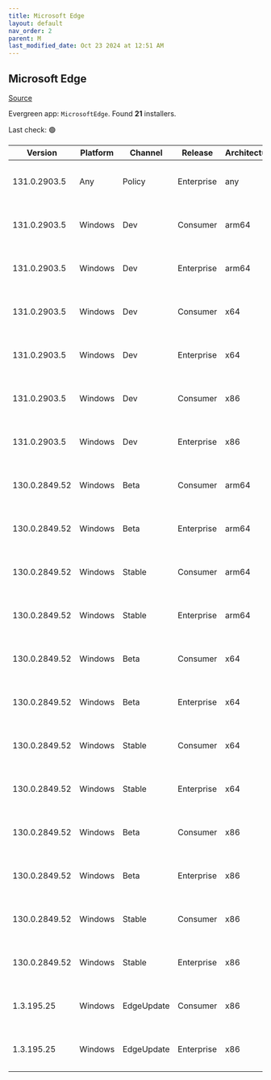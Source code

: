 ```yaml
---
title: Microsoft Edge
layout: default
nav_order: 2
parent: M
last_modified_date: Oct 23 2024 at 12:51 AM
---
```


## Microsoft Edge

[Source](https://www.microsoft.com/edge)

Evergreen app: `MicrosoftEdge`. Found **21** installers.

Last check: 🟢

| Version       | Platform | Channel    | Release    | Architecture | Hash                                                             | URI                                                                                                                                                                                                                                                                                                                      |
| ------------- | -------- | ---------- | ---------- | ------------ | ---------------------------------------------------------------- | ------------------------------------------------------------------------------------------------------------------------------------------------------------------------------------------------------------------------------------------------------------------------------------------------------------------------ |
| 131.0.2903.5  | Any      | Policy     | Enterprise | any          | A92D43F6D01A5C23D8AE3BB80E91495897CF69DBA62D72B6FA74056A071768AA | [https://msedge.sf.dl.delivery.mp.microsoft.com/filestreamingservice/files/8bc041df-d1b4-4064-b906-5e9046a82f66/MicrosoftEdgePolicyTemplates.cab](https://msedge.sf.dl.delivery.mp.microsoft.com/filestreamingservice/files/8bc041df-d1b4-4064-b906-5e9046a82f66/MicrosoftEdgePolicyTemplates.cab)                       |
| 131.0.2903.5  | Windows  | Dev        | Consumer   | arm64        | 7250FA0948602A6DAFA15953E743DC33CFC73B13B0C2220358A8B031D5CDCFDE | [https://msedge.sf.dl.delivery.mp.microsoft.com/filestreamingservice/files/3c0cb00e-c52b-4925-9aff-7afe99d71d24/MicrosoftEdgeDevEnterpriseARM64.msi](https://msedge.sf.dl.delivery.mp.microsoft.com/filestreamingservice/files/3c0cb00e-c52b-4925-9aff-7afe99d71d24/MicrosoftEdgeDevEnterpriseARM64.msi)                 |
| 131.0.2903.5  | Windows  | Dev        | Enterprise | arm64        | 7250FA0948602A6DAFA15953E743DC33CFC73B13B0C2220358A8B031D5CDCFDE | [https://msedge.sf.dl.delivery.mp.microsoft.com/filestreamingservice/files/3c0cb00e-c52b-4925-9aff-7afe99d71d24/MicrosoftEdgeDevEnterpriseARM64.msi](https://msedge.sf.dl.delivery.mp.microsoft.com/filestreamingservice/files/3c0cb00e-c52b-4925-9aff-7afe99d71d24/MicrosoftEdgeDevEnterpriseARM64.msi)                 |
| 131.0.2903.5  | Windows  | Dev        | Consumer   | x64          | 26D4344AC684D0472A9FA1B5DE2F49B3B590446DDDD8AF6D3108D5FE7C1B299A | [https://msedge.sf.dl.delivery.mp.microsoft.com/filestreamingservice/files/db0ff38f-9035-4feb-a876-0ff6ff3cac77/MicrosoftEdgeDevEnterpriseX64.msi](https://msedge.sf.dl.delivery.mp.microsoft.com/filestreamingservice/files/db0ff38f-9035-4feb-a876-0ff6ff3cac77/MicrosoftEdgeDevEnterpriseX64.msi)                     |
| 131.0.2903.5  | Windows  | Dev        | Enterprise | x64          | 26D4344AC684D0472A9FA1B5DE2F49B3B590446DDDD8AF6D3108D5FE7C1B299A | [https://msedge.sf.dl.delivery.mp.microsoft.com/filestreamingservice/files/db0ff38f-9035-4feb-a876-0ff6ff3cac77/MicrosoftEdgeDevEnterpriseX64.msi](https://msedge.sf.dl.delivery.mp.microsoft.com/filestreamingservice/files/db0ff38f-9035-4feb-a876-0ff6ff3cac77/MicrosoftEdgeDevEnterpriseX64.msi)                     |
| 131.0.2903.5  | Windows  | Dev        | Consumer   | x86          | 2EFD8258B29D745AA3D643A1460E77B6B84FC9696E984E5380A5E673D45477CA | [https://msedge.sf.dl.delivery.mp.microsoft.com/filestreamingservice/files/fe830e3e-86b9-4f8a-9ead-81b961f893eb/MicrosoftEdgeDevEnterpriseX86.msi](https://msedge.sf.dl.delivery.mp.microsoft.com/filestreamingservice/files/fe830e3e-86b9-4f8a-9ead-81b961f893eb/MicrosoftEdgeDevEnterpriseX86.msi)                     |
| 131.0.2903.5  | Windows  | Dev        | Enterprise | x86          | 2EFD8258B29D745AA3D643A1460E77B6B84FC9696E984E5380A5E673D45477CA | [https://msedge.sf.dl.delivery.mp.microsoft.com/filestreamingservice/files/fe830e3e-86b9-4f8a-9ead-81b961f893eb/MicrosoftEdgeDevEnterpriseX86.msi](https://msedge.sf.dl.delivery.mp.microsoft.com/filestreamingservice/files/fe830e3e-86b9-4f8a-9ead-81b961f893eb/MicrosoftEdgeDevEnterpriseX86.msi)                     |
| 130.0.2849.52 | Windows  | Beta       | Consumer   | arm64        | BA1DA8A082B3C7D80676ADD4F78E0F22EB8BDDA9FE4AB0FC5138150A5651C6DA | [https://msedge.sf.dl.delivery.mp.microsoft.com/filestreamingservice/files/e51843a6-cd1a-48ed-b353-39dfada5d172/MicrosoftEdgeBetaEnterpriseARM64.msi](https://msedge.sf.dl.delivery.mp.microsoft.com/filestreamingservice/files/e51843a6-cd1a-48ed-b353-39dfada5d172/MicrosoftEdgeBetaEnterpriseARM64.msi)               |
| 130.0.2849.52 | Windows  | Beta       | Enterprise | arm64        | BA1DA8A082B3C7D80676ADD4F78E0F22EB8BDDA9FE4AB0FC5138150A5651C6DA | [https://msedge.sf.dl.delivery.mp.microsoft.com/filestreamingservice/files/e51843a6-cd1a-48ed-b353-39dfada5d172/MicrosoftEdgeBetaEnterpriseARM64.msi](https://msedge.sf.dl.delivery.mp.microsoft.com/filestreamingservice/files/e51843a6-cd1a-48ed-b353-39dfada5d172/MicrosoftEdgeBetaEnterpriseARM64.msi)               |
| 130.0.2849.52 | Windows  | Stable     | Consumer   | arm64        | 591AEA8D2AE80ED0DB5CAE1816D066BCA188ABE1B47C0A465EC8D636A9825193 | [https://msedge.sf.dl.delivery.mp.microsoft.com/filestreamingservice/files/9aa01167-efd9-4c47-bed0-09526229d9bc/MicrosoftEdgeEnterpriseARM64.msi](https://msedge.sf.dl.delivery.mp.microsoft.com/filestreamingservice/files/9aa01167-efd9-4c47-bed0-09526229d9bc/MicrosoftEdgeEnterpriseARM64.msi)                       |
| 130.0.2849.52 | Windows  | Stable     | Enterprise | arm64        | 591AEA8D2AE80ED0DB5CAE1816D066BCA188ABE1B47C0A465EC8D636A9825193 | [https://msedge.sf.dl.delivery.mp.microsoft.com/filestreamingservice/files/9aa01167-efd9-4c47-bed0-09526229d9bc/MicrosoftEdgeEnterpriseARM64.msi](https://msedge.sf.dl.delivery.mp.microsoft.com/filestreamingservice/files/9aa01167-efd9-4c47-bed0-09526229d9bc/MicrosoftEdgeEnterpriseARM64.msi)                       |
| 130.0.2849.52 | Windows  | Beta       | Consumer   | x64          | B7862A76656CD9B11F0F9C56EBBE8FCC9D8F8398E3D7A6F7B43710120FD1BE37 | [https://msedge.sf.dl.delivery.mp.microsoft.com/filestreamingservice/files/271c27b8-c111-43c1-93fa-360672097205/MicrosoftEdgeBetaEnterpriseX64.msi](https://msedge.sf.dl.delivery.mp.microsoft.com/filestreamingservice/files/271c27b8-c111-43c1-93fa-360672097205/MicrosoftEdgeBetaEnterpriseX64.msi)                   |
| 130.0.2849.52 | Windows  | Beta       | Enterprise | x64          | B7862A76656CD9B11F0F9C56EBBE8FCC9D8F8398E3D7A6F7B43710120FD1BE37 | [https://msedge.sf.dl.delivery.mp.microsoft.com/filestreamingservice/files/271c27b8-c111-43c1-93fa-360672097205/MicrosoftEdgeBetaEnterpriseX64.msi](https://msedge.sf.dl.delivery.mp.microsoft.com/filestreamingservice/files/271c27b8-c111-43c1-93fa-360672097205/MicrosoftEdgeBetaEnterpriseX64.msi)                   |
| 130.0.2849.52 | Windows  | Stable     | Consumer   | x64          | 4168A1FD995636B7A0B4CD2236249A9AE5C15026178F8FD42DAC051249321190 | [https://msedge.sf.dl.delivery.mp.microsoft.com/filestreamingservice/files/4d4eb722-dbb0-4b84-931d-244d8a29691d/MicrosoftEdgeEnterpriseX64.msi](https://msedge.sf.dl.delivery.mp.microsoft.com/filestreamingservice/files/4d4eb722-dbb0-4b84-931d-244d8a29691d/MicrosoftEdgeEnterpriseX64.msi)                           |
| 130.0.2849.52 | Windows  | Stable     | Enterprise | x64          | 4168A1FD995636B7A0B4CD2236249A9AE5C15026178F8FD42DAC051249321190 | [https://msedge.sf.dl.delivery.mp.microsoft.com/filestreamingservice/files/4d4eb722-dbb0-4b84-931d-244d8a29691d/MicrosoftEdgeEnterpriseX64.msi](https://msedge.sf.dl.delivery.mp.microsoft.com/filestreamingservice/files/4d4eb722-dbb0-4b84-931d-244d8a29691d/MicrosoftEdgeEnterpriseX64.msi)                           |
| 130.0.2849.52 | Windows  | Beta       | Consumer   | x86          | 7AFFA54D27094484947E792A45AE85825448E58A64DF1D57F8F52F4540474712 | [https://msedge.sf.dl.delivery.mp.microsoft.com/filestreamingservice/files/8d6ab79d-ddc3-4e95-ad2c-96c4b9f9231f/MicrosoftEdgeBetaEnterpriseX86.msi](https://msedge.sf.dl.delivery.mp.microsoft.com/filestreamingservice/files/8d6ab79d-ddc3-4e95-ad2c-96c4b9f9231f/MicrosoftEdgeBetaEnterpriseX86.msi)                   |
| 130.0.2849.52 | Windows  | Beta       | Enterprise | x86          | 7AFFA54D27094484947E792A45AE85825448E58A64DF1D57F8F52F4540474712 | [https://msedge.sf.dl.delivery.mp.microsoft.com/filestreamingservice/files/8d6ab79d-ddc3-4e95-ad2c-96c4b9f9231f/MicrosoftEdgeBetaEnterpriseX86.msi](https://msedge.sf.dl.delivery.mp.microsoft.com/filestreamingservice/files/8d6ab79d-ddc3-4e95-ad2c-96c4b9f9231f/MicrosoftEdgeBetaEnterpriseX86.msi)                   |
| 130.0.2849.52 | Windows  | Stable     | Consumer   | x86          | B465906BD9B8AAB1C80CD91A4F2F3A96C84FB51AF32F0C18D843BDDA718E6B59 | [https://msedge.sf.dl.delivery.mp.microsoft.com/filestreamingservice/files/895463b4-8e39-4fea-b807-07cbc275201a/MicrosoftEdgeEnterpriseX86.msi](https://msedge.sf.dl.delivery.mp.microsoft.com/filestreamingservice/files/895463b4-8e39-4fea-b807-07cbc275201a/MicrosoftEdgeEnterpriseX86.msi)                           |
| 130.0.2849.52 | Windows  | Stable     | Enterprise | x86          | B465906BD9B8AAB1C80CD91A4F2F3A96C84FB51AF32F0C18D843BDDA718E6B59 | [https://msedge.sf.dl.delivery.mp.microsoft.com/filestreamingservice/files/895463b4-8e39-4fea-b807-07cbc275201a/MicrosoftEdgeEnterpriseX86.msi](https://msedge.sf.dl.delivery.mp.microsoft.com/filestreamingservice/files/895463b4-8e39-4fea-b807-07cbc275201a/MicrosoftEdgeEnterpriseX86.msi)                           |
| 1.3.195.25    | Windows  | EdgeUpdate | Consumer   | x86          | EEE99F71BF20C98B3EB770C463C4E9F6959EA607EC0857E37D5852FC637516B3 | [https://msedge.sf.dl.delivery.mp.microsoft.com/filestreamingservice/files/fb83113f-2174-4276-b2b4-72671acf8bff/MicrosoftEdgeUpdateSetup_X86_1.3.195.25.exe](https://msedge.sf.dl.delivery.mp.microsoft.com/filestreamingservice/files/fb83113f-2174-4276-b2b4-72671acf8bff/MicrosoftEdgeUpdateSetup_X86_1.3.195.25.exe) |
| 1.3.195.25    | Windows  | EdgeUpdate | Enterprise | x86          | EEE99F71BF20C98B3EB770C463C4E9F6959EA607EC0857E37D5852FC637516B3 | [https://msedge.sf.dl.delivery.mp.microsoft.com/filestreamingservice/files/fb83113f-2174-4276-b2b4-72671acf8bff/MicrosoftEdgeUpdateSetup_X86_1.3.195.25.exe](https://msedge.sf.dl.delivery.mp.microsoft.com/filestreamingservice/files/fb83113f-2174-4276-b2b4-72671acf8bff/MicrosoftEdgeUpdateSetup_X86_1.3.195.25.exe) |
